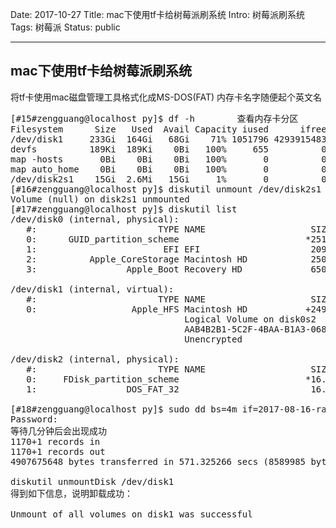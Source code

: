 Date: 2017-10-27
Title: mac下使用tf卡给树莓派刷系统
Intro: 树莓派刷系统
Tags: 树莓派
Status: public


---
mac下使用tf卡给树莓派刷系统
---

将tf卡使用mac磁盘管理工具格式化成MS-DOS(FAT) 内存卡名字随便起个英文名

<pre>
[#15#zengguang@localhost py]$ df -h        查看内存卡分区
Filesystem      Size   Used  Avail Capacity iused      ifree %iused  Mounted on
/dev/disk1     233Gi  164Gi   68Gi    71% 1051796 4293915483    0%   /
devfs          189Ki  189Ki    0Bi   100%     655          0  100%   /dev
map -hosts       0Bi    0Bi    0Bi   100%       0          0  100%   /net
map auto_home    0Bi    0Bi    0Bi   100%       0          0  100%   /home
/dev/disk2s1    15Gi  2.6Mi   15Gi     1%       0          0  100%   /Volumes/Untitled
[#16#zengguang@localhost py]$ diskutil unmount /dev/disk2s1
Volume (null) on disk2s1 unmounted
[#17#zengguang@localhost py]$ diskutil list
/dev/disk0 (internal, physical):
   #:                       TYPE NAME                    SIZE       IDENTIFIER
   0:      GUID_partition_scheme                        *251.0 GB   disk0
   1:                        EFI EFI                     209.7 MB   disk0s1
   2:          Apple_CoreStorage Macintosh HD            250.1 GB   disk0s2
   3:                 Apple_Boot Recovery HD             650.0 MB   disk0s3

/dev/disk1 (internal, virtual):
   #:                       TYPE NAME                    SIZE       IDENTIFIER
   0:                  Apple_HFS Macintosh HD           +249.8 GB   disk1
                                 Logical Volume on disk0s2
                                 AAB4B2B1-5C2F-4BAA-B1A3-068EAC889515
                                 Unencrypted

/dev/disk2 (internal, physical):
   #:                       TYPE NAME                    SIZE       IDENTIFIER
   0:     FDisk_partition_scheme                        *16.1 GB    disk2
   1:                 DOS_FAT_32                         16.1 GB    disk2s1

[#18#zengguang@localhost py]$ sudo dd bs=4m if=2017-08-16-raspbian-stretch.img of=/dev/rdisk2                            ⚠️
Password:
等待几分钟后会出现成功
1170+1 records in
1170+1 records out
4907675648 bytes transferred in 571.325266 secs (8589985 bytes/sec)

diskutil unmountDisk /dev/disk1
得到如下信息，说明卸载成功：

Unmount of all volumes on disk1 was successful
</pre>